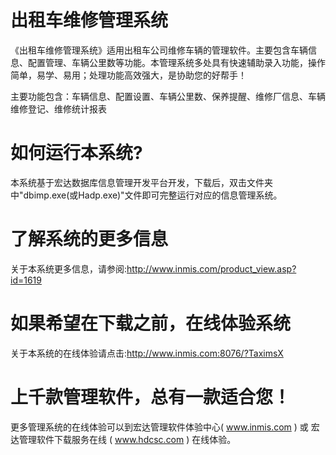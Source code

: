 # 出租车维修管理系统

《出租车维修管理系统》适用出租车公司维修车辆的管理软件。主要包含车辆信息、配置管理、车辆公里数等功能。本管理系统多处具有快速辅助录入功能，操作简单，易学、易用；处理功能高效强大，是协助您的好帮手！

主要功能包含：车辆信息、配置设置、车辆公里数、保养提醒、维修厂信息、车辆维修登记、维修统计报表

# 如何运行本系统?

本系统基于宏达数据库信息管理开发平台开发，下载后，双击文件夹中"dbimp.exe(或Hadp.exe)"文件即可完整运行对应的信息管理系统。

# 了解系统的更多信息

关于本系统更多信息，请参阅:http://www.inmis.com/product_view.asp?id=1619

# 如果希望在下载之前，在线体验系统

关于本系统的在线体验请点击:http://www.inmis.com:8076/?TaximsX

# 上千款管理软件，总有一款适合您！

更多管理系统的在线体验可以到宏达管理软件体验中心( www.inmis.com ) 或 宏达管理软件下载服务在线 ( www.hdcsc.com ) 在线体验。

